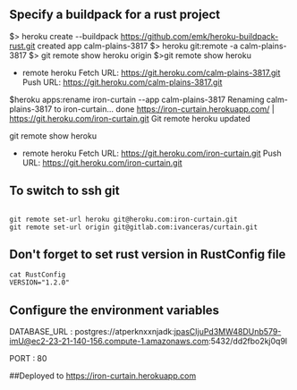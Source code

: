 ## Specify a buildpack for a rust project

$> heroku create --buildpack https://github.com/emk/heroku-buildpack-rust.git
created app calm-plains-3817
$> heroku git:remote -a calm-plains-3817
$> git remote show
heroku
origin
$>git remote show heroku
* remote heroku
  Fetch URL: https://git.heroku.com/calm-plains-3817.git
  Push  URL: https://git.heroku.com/calm-plains-3817.git
  
$heroku apps:rename iron-curtain --app calm-plains-3817
Renaming calm-plains-3817 to iron-curtain... done
https://iron-curtain.herokuapp.com/ | https://git.heroku.com/iron-curtain.git
Git remote heroku updated

git remote show heroku
* remote heroku
  Fetch URL: https://git.heroku.com/iron-curtain.git
  Push  URL: https://git.heroku.com/iron-curtain.git
  
## To switch to ssh git 

``` 

git remote set-url heroku git@heroku.com:iron-curtain.git
git remote set-url origin git@gitlab.com:ivanceras/curtain.git
```


## Don't forget to set rust version in RustConfig file

```
cat RustConfig
VERSION="1.2.0"

```
## Configure the environment variables
DATABASE_URL : postgres://atperknxxnjadk:jpasCIjuPd3MW48DUnb579-imU@ec2-23-21-140-156.compute-1.amazonaws.com:5432/dd2fbo2kj0q9l

PORT : 80

##Deployed to 
https://iron-curtain.herokuapp.com
